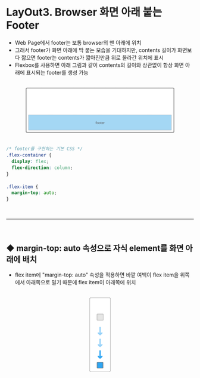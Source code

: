 # LayOut3. Browser 화면 아래 붙는 Footer

- Web Page에서 footer는 보통 browser의 맨 아래에 위치
- 그래서 footer가 화면 아래에 딱 붙는 모습을 기대하지만, contents 길이가 화면보다 짧으면 footer는 contents가 짧아진만큼 위로 올라간 위치에 표시
- Flexbox를 사용하면 아래 그림과 같이 contents의 길이와 상관없이 항상 화면 아래에 표시되는 footer를 생성 가능

<br>

<div style="text-align : center;">
  <img src='./images/footer.png' width='400px'>
</div>

<br>

```css
/* footer를 구현하는 기본 CSS */
.flex-container {
  display: flex;
  flex-direction: column;
}

.flex-item {
  margin-top: auto;
}
```

<br>

---

<br>

## ◆ margin-top: auto 속성으로 자식 element를 화면 아래에 배치

- flex item에 "margin-top: auto" 속성을 적용하면 바깥 여백이 flex item을 위쪽에서 아래쪽으로 밀기 때문에 flex item이 아래쪽에 위치

<br>

<div style="text-align : center;">
  <img src='./images/margin-top auto.png' height='200px'>
</div>
